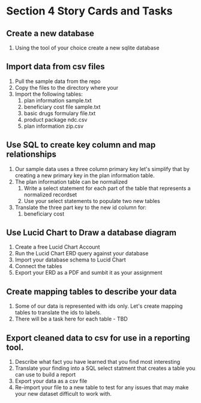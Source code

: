 # Section 4 Story Cards and Tasks

## Create a new database
1. Using the tool of your choice create a new sqlite database

## Import data from csv files
1. Pull the sample data from the repo
1. Copy the files to the directory where your 
1. Import the following tables:
    1. plan information sample.txt
    1. beneficiary cost file sample.txt
    1. basic drugs formulary file.txt
    1. product package ndc.csv
    1. plan information zip.csv

## Use SQL to create key column and map relationships
1. Our sample data uses a three column primary key let's simplify that by creating a new primary key in the plan information table.
1. The plan information table can be normalized
    1. Write a select statement for each part of the table that represents a normalized recordset
    1. Use your select statements to populate two new tables
1. Translate the three part key to the new id column for:
    1. beneficiary cost

## Use Lucid Chart to Draw a database diagram
1. Create a free Lucid Chart Account
1. Run the Lucid Chart ERD query against your database
1. Import your database schema to Lucid Chart
1. Connect the tables
1. Export your ERD as a PDF and sumbit it as your assignment

## Create mapping tables to describe your data
1. Some of our data is represented with ids only. Let's create mapping tables to translate the ids to labels.
1. There will be a task here for each table - TBD

## Export cleaned data to csv for use in a reporting tool.
1. Describe what fact you have learned that you find most interesting
1. Translate your finding into a SQL select statment that creates a table you can use to build a report
1. Export your data as a csv file
1. Re-import your file to a new table to test for any issues that may make your new dataset difficult to work with. 
